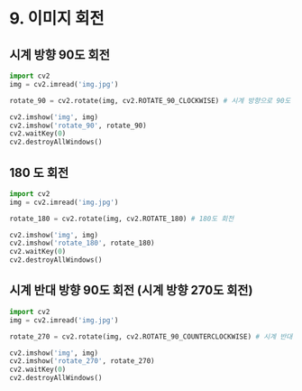 # 9. 이미지 회전

## 시계 방향 90도 회전


```python
import cv2
img = cv2.imread('img.jpg')

rotate_90 = cv2.rotate(img, cv2.ROTATE_90_CLOCKWISE) # 시계 방향으로 90도 회전

cv2.imshow('img', img)
cv2.imshow('rotate_90', rotate_90)
cv2.waitKey(0)
cv2.destroyAllWindows()
```

## 180 도 회전


```python
import cv2
img = cv2.imread('img.jpg')

rotate_180 = cv2.rotate(img, cv2.ROTATE_180) # 180도 회전

cv2.imshow('img', img)
cv2.imshow('rotate_180', rotate_180)
cv2.waitKey(0)
cv2.destroyAllWindows()
```

## 시계 반대 방향 90도 회전 (시계 방향 270도 회전)


```python
import cv2
img = cv2.imread('img.jpg')

rotate_270 = cv2.rotate(img, cv2.ROTATE_90_COUNTERCLOCKWISE) # 시계 반대 방향으로 90도

cv2.imshow('img', img)
cv2.imshow('rotate_270', rotate_270)
cv2.waitKey(0)
cv2.destroyAllWindows()
```
